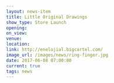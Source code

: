 ```yaml
---
layout: news-item
title: Little Original Drawings
show_type: Store Launch
opening: 
on_view: 
venue: 
location: 
link: http://enelojial.bigcartel.com/
image_url: /images/news/ring-finger.jpg
date: 2017-06-08 07:00:00
current: true
tags: news
---
```

